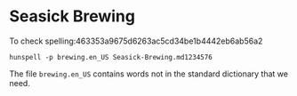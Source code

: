 # Seasick Brewing

To check spelling:463353a9675d6263ac5cd34be1b4442eb6ab56a2
```
hunspell -p brewing.en_US Seasick-Brewing.md1234576
```

The file `brewing.en_US` contains words not in the standard dictionary that
we need.

